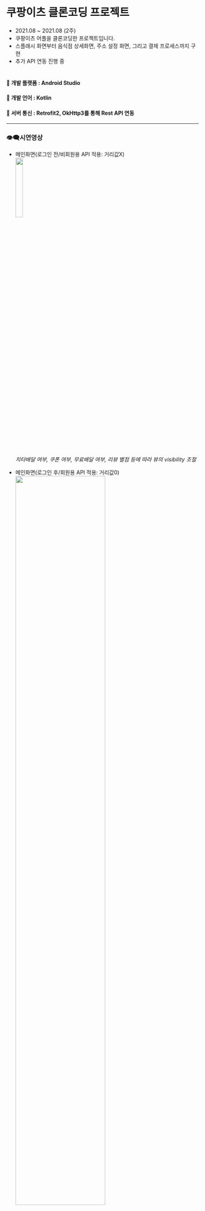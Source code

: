 # 쿠팡이츠 클론코딩 프로젝트
- 2021.08 ~ 2021.08 (2주)
- 쿠팡이츠 어플을 클론코딩한 프로젝트입니다.
- 스플래시 화면부터 음식점 상세화면, 주소 설정 화면, 그리고 결제 프로세스까지 구현
- 추가 API 연동 진행 중 <br/><br/>

#### 💨 **개발 플랫폼** : Android Studio <br/>
#### 💨 **개발 언어** : Kotlin <br/>
#### 💨 **서버 통신** : Retrofit2, OkHttp3를 통해 Rest API 연동 <br/>

-----
### 👁‍🗨시연영상 <br/>
- 메인화면(로그인 전/비회원용 API 적용: 거리값X) <br/>
<img src="https://user-images.githubusercontent.com/44793355/133710514-e7dfddd5-b855-4f7e-a864-f36c473f3e8a.gif"  width="20%" height="20%"/> <br/>
_치타배달 여부, 쿠폰 여부, 무료배달 여부, 리뷰 별점 등에 따라 뷰의 visibility 조절_

- 메인화면(로그인 후/회원용 API 적용: 거리값0) <br/>
<img src="https://user-images.githubusercontent.com/44793355/133713920-400cfb42-5279-4285-b75d-3916f4bf6b6c.gif"  width="70%" height="70%"/> <br/>
_치타배달 여부, 쿠폰 여부, 무료배달 여부,리뷰 별점 등에 따라 뷰의 visibility 조절_

- 카카오 도로명 주소 API 사용 <br/>
<img src="https://user-images.githubusercontent.com/44793355/133712867-ea143aef-17d4-48c4-9eac-ea17cd5dd945.png"  width="20%" height="20%"/> <br/>

- 음식점 상세 화면: Coordinator Layout - Appbar Layout - Collapsing Toolbar Layout 사용 <br/>
<img src="https://user-images.githubusercontent.com/44793355/133714663-0399928a-3150-4772-ade9-e2ec30de6a73.gif"  width="70%" height="70%"/> <br/>
